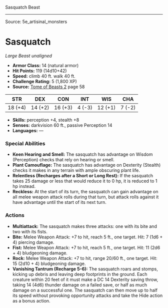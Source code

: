 <MonsterName/>Sasquatch</MonsterName>
<CreatureType/>Beast</CreatureType>



---

Source: 5e_artisinal_monsters

# Sasquatch

*Large* *Beast* *unaligned*

- **Armor Class:** 14 (natural armor)
- **Hit Points:** 119 (14d10+42)
- **Speed:** climb 40 ft. walk 40 ft.
- **Challenge Rating:** 5 (1,800 XP)
- **Source:** [Tome of Beasts 2](https://koboldpress.com/kpstore/product/tome-of-beasts-2-for-5th-edition) page 58

| STR | DEX | CON | INT | WIS | CHA |
| --- | --- | --- | --- | --- | --- |
| 18 (+4) | 14 (+2) | 16 (+3) | 4 (-3) | 12 (+1) | 7 (-2) |

- **Skills:** perception +4, stealth +8
- **Senses:** darkvision 60 ft., passive Perception 14
- **Languages:** —

### Special Abilities

- **Keen Hearing and Smell:** The sasquatch has advantage on Wisdom (Perception) checks that rely on hearing or smell.
- **Plant Camouflage:** The sasquatch has advantage on Dexterity (Stealth) checks it makes in any terrain with ample obscuring plant life.
- **Relentless (Recharges after a Short or Long Rest):** If the sasquatch takes 25 damage or less that would reduce it to 0 hp, it is reduced to 1 hp instead.
- **Reckless:** At the start of its turn, the sasquatch can gain advantage on all melee weapon attack rolls during that turn, but attack rolls against it have advantage until the start of its next turn.

### Actions

- **Multiattack:** The sasquatch makes three attacks: one with its bite and two with its fists.
- **Bite:** Melee Weapon Attack: +7 to hit, reach 5 ft., one target. Hit: 7 (1d6 + 4) piercing damage.
- **Fist:** Melee Weapon Attack: +7 to hit, reach 5 ft., one target. Hit: 11 (2d6 + 4) bludgeoning damage.
- **Rock:** Melee Weapon Attack: +7 to hit, range 20/60 ft., one target. Hit: 15 (2d10 + 4) bludgeoning damage.
- **Vanishing Tantrum (Recharge 5-6):** The sasquatch roars and stomps, kicking up debris and leaving deep footprints in the ground. Each creature within 20 feet of it must make a DC 14 Dexterity saving throw, taking 14 (4d6) thunder damage on a failed save, or half as much damage on a successful one. The sasquatch can then move up to half its speed without provoking opportunity attacks and take the Hide action as a bonus action.




